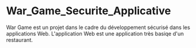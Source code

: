 # War_Game_Securite_Applicative
War Game est un projet dans le cadre du développement sécurisé dans les applications Web.
L'application Web est une application très basiqe d'un restaurant.


